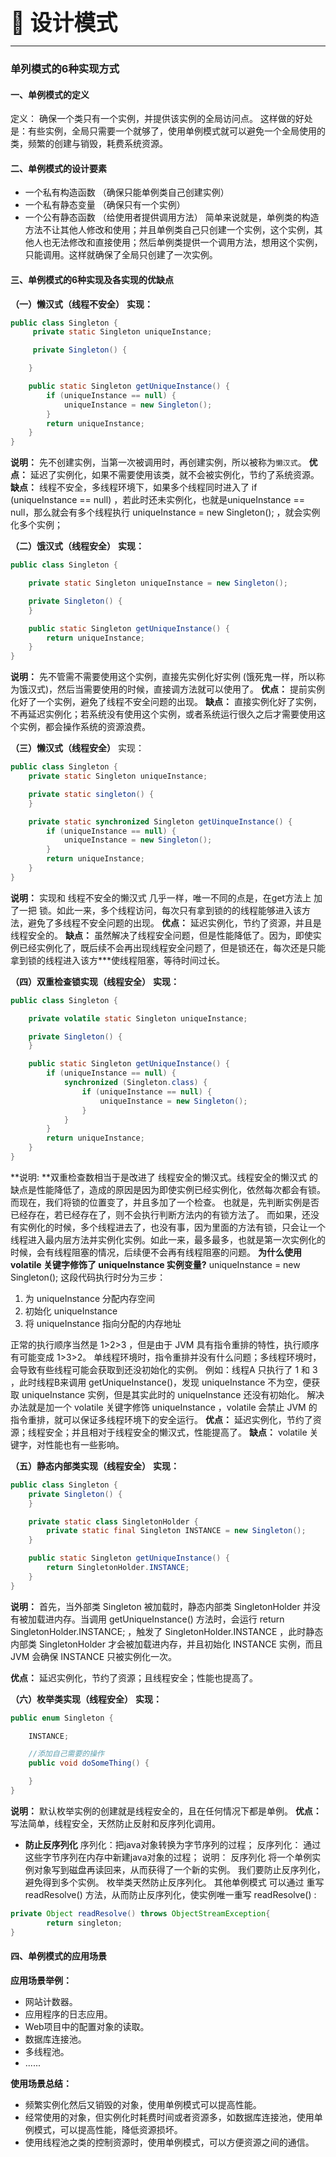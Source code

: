 **<span style="font-size: 35px;">🍬 设计模式</span>**

---

### 单列模式的6种实现方式

#### 一、单例模式的定义

定义： 确保一个类只有一个实例，并提供该实例的全局访问点。
这样做的好处是：有些实例，全局只需要一个就够了，使用单例模式就可以避免一个全局使用的类，频繁的创建与销毁，耗费系统资源。

#### 二、单例模式的设计要素

- 一个私有构造函数 （确保只能单例类自己创建实例）
- 一个私有静态变量 （确保只有一个实例）
- 一个公有静态函数 （给使用者提供调用方法）
  简单来说就是，单例类的构造方法不让其他人修改和使用；并且单例类自己只创建一个实例，这个实例，其他人也无法修改和直接使用；然后单例类提供一个调用方法，想用这个实例，只能调用。这样就确保了全局只创建了一次实例。

#### 三、单例模式的6种实现及各实现的优缺点

**（一）懒汉式（线程不安全）**
**实现：**

```java
public class Singleton {
     private static Singleton uniqueInstance;

     private Singleton() {

    }

    public static Singleton getUniqueInstance() {
        if (uniqueInstance == null) {
            uniqueInstance = new Singleton();
        }
        return uniqueInstance;
    }
}
```

**说明：** 先不创建实例，当第一次被调用时，再创建实例，所以被称为`懒汉式`。
**优点：** 延迟了实例化，如果不需要使用该类，就不会被实例化，节约了系统资源。
**缺点：** 线程不安全，多线程环境下，如果多个线程同时进入了 if (uniqueInstance == null) ，若此时还未实例化，也就是uniqueInstance == null，那么就会有多个线程执行 uniqueInstance = new Singleton(); ，就会实例化多个实例；

**（二）饿汉式（线程安全）**
**实现：**

```java
public class Singleton {

    private static Singleton uniqueInstance = new Singleton();

    private Singleton() {
    }

    public static Singleton getUniqueInstance() {
        return uniqueInstance;
    }
}
```

**说明：** 先不管需不需要使用这个实例，直接先实例化好实例 (饿死鬼一样，所以称为饿汉式)，然后当需要使用的时候，直接调方法就可以使用了。
**优点：** 提前实例化好了一个实例，避免了线程不安全问题的出现。
**缺点：** 直接实例化好了实例，不再延迟实例化；若系统没有使用这个实例，或者系统运行很久之后才需要使用这个实例，都会操作系统的资源浪费。

**（三）懒汉式（线程安全）**
实现：

```java
public class Singleton {
    private static Singleton uniqueInstance;

    private static singleton() {
    }

    private static synchronized Singleton getUinqueInstance() {
        if (uniqueInstance == null) {
            uniqueInstance = new Singleton();
        }
        return uniqueInstance;
    }
}
```

**说明：** 实现和 线程不安全的懒汉式 几乎一样，唯一不同的点是，在get方法上 加了一把 锁。如此一来，多个线程访问，每次只有拿到锁的的线程能够进入该方法，避免了多线程不安全问题的出现。
**优点：** 延迟实例化，节约了资源，并且是线程安全的。
**缺点：** 虽然解决了线程安全问题，但是性能降低了。因为，即使实例已经实例化了，既后续不会再出现线程安全问题了，但是锁还在，每次还是只能拿到锁的线程进入该方***使线程阻塞，等待时间过长。

**（四）双重检查锁实现（线程安全）**
**实现：**

```java
public class Singleton {

    private volatile static Singleton uniqueInstance;

    private Singleton() {
    }

    public static Singleton getUniqueInstance() {
        if (uniqueInstance == null) {
            synchronized (Singleton.class) {
                if (uniqueInstance == null) {
                    uniqueInstance = new Singleton();
                }
            }
        }
        return uniqueInstance;
    }  
}
```

**说明: **双重检查数相当于是改进了 线程安全的懒汉式。线程安全的懒汉式 的缺点是性能降低了，造成的原因是因为即使实例已经实例化，依然每次都会有锁。而现在，我们将锁的位置变了，并且多加了一个检查。 也就是，先判断实例是否已经存在，若已经存在了，则不会执行判断方法内的有锁方法了。 而如果，还没有实例化的时候，多个线程进去了，也没有事，因为里面的方法有锁，只会让一个线程进入最内层方法并实例化实例。如此一来，最多最多，也就是第一次实例化的时候，会有线程阻塞的情况，后续便不会再有线程阻塞的问题。
**为什么使用 volatile 关键字修饰了 uniqueInstance 实例变量?**
uniqueInstance = new Singleton(); 这段代码执行时分为三步：

1. 为 uniqueInstance 分配内存空间
2. 初始化 uniqueInstance
3. 将 uniqueInstance 指向分配的内存地址

正常的执行顺序当然是 1>2>3 ，但是由于 JVM 具有指令重排的特性，执行顺序有可能变成 1>3>2。
单线程环境时，指令重排并没有什么问题；多线程环境时，会导致有些线程可能会获取到还没初始化的实例。
例如：线程A 只执行了 1 和 3 ，此时线程B来调用 getUniqueInstance()，发现 uniqueInstance 不为空，便获取 uniqueInstance 实例，但是其实此时的 uniqueInstance 还没有初始化。
解决办法就是加一个 volatile 关键字修饰 uniqueInstance ，volatile 会禁止 JVM 的指令重排，就可以保证多线程环境下的安全运行。
**优点：** 延迟实例化，节约了资源；线程安全；并且相对于线程安全的懒汉式，性能提高了。
**缺点：** volatile 关键字，对性能也有一些影响。

**（五）静态内部类实现（线程安全）**
**实现：**

```java
public class Singleton {
    private Singleton() {
    }

    private static class SingletonHolder {
        private static final Singleton INSTANCE = new Singleton();
    }

    public static Singleton getUniqueInstance() {
        return SingletonHolder.INSTANCE;
    }
}
```

**说明：** 首先，当外部类 Singleton 被加载时，静态内部类 SingletonHolder 并没有被加载进内存。当调用 getUniqueInstance() 方法时，会运行 return SingletonHolder.INSTANCE; ，触发了 SingletonHolder.INSTANCE ，此时静态内部类 SingletonHolder 才会被加载进内存，并且初始化 INSTANCE 实例，而且 JVM 会确保 INSTANCE 只被实例化一次。

**优点：** 延迟实例化，节约了资源；且线程安全；性能也提高了。

**（六）枚举类实现（线程安全）**
**实现：**

```java
public enum Singleton {

    INSTANCE;

    //添加自己需要的操作
    public void doSomeThing() {

    }
}
```

**说明：** 默认枚举实例的创建就是线程安全的，且在任何情况下都是单例。
**优点：** 写法简单，线程安全，天然防止反射和反序列化调用。

- **防止反序列化**
  序列化：把java对象转换为字节序列的过程；
  反序列化： 通过这些字节序列在内存中新建java对象的过程；
  说明： 反序列化 将一个单例实例对象写到磁盘再读回来，从而获得了一个新的实例。
  我们要防止反序列化，避免得到多个实例。
  枚举类天然防止反序列化。
  其他单例模式 可以通过 重写 readResolve() 方法，从而防止反序列化，使实例唯一重写 readResolve() :

```java
private Object readResolve() throws ObjectStreamException{
        return singleton;
}
```

#### 四、单例模式的应用场景

**应用场景举例：**

- 网站计数器。
- 应用程序的日志应用。
- Web项目中的配置对象的读取。
- 数据库连接池。
- 多线程池。
- ......

**使用场景总结：**

- 频繁实例化然后又销毁的对象，使用单例模式可以提高性能。
- 经常使用的对象，但实例化时耗费时间或者资源多，如数据库连接池，使用单例模式，可以提高性能，降低资源损坏。
- 使用线程池之类的控制资源时，使用单例模式，可以方便资源之间的通信。